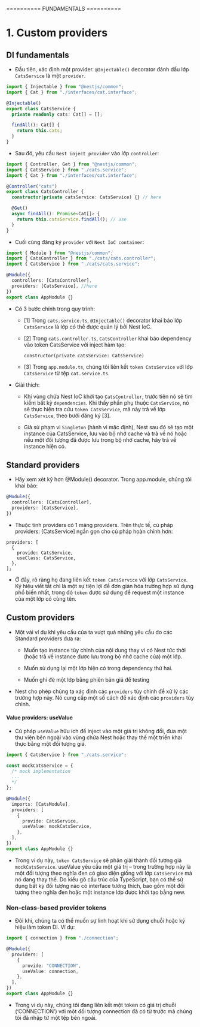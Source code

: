 ========== FUNDAMENTALS ==========

# 1. Custom providers

## DI fundamentals

- Đầu tiên, xác định một provider. `@Injectable()` decorator đánh dấu lớp `CatsService` là một `provider`.

```ts
import { Injectable } from "@nestjs/common";
import { Cat } from "./interfaces/cat.interface";

@Injectable()
export class CatsService {
  private readonly cats: Cat[] = [];

  findAll(): Cat[] {
    return this.cats;
  }
}
```

- Sau đó, yêu cầu `Nest inject provider` vào lớp `controller`:

```ts
import { Controller, Get } from "@nestjs/common";
import { CatsService } from "./cats.service";
import { Cat } from "./interfaces/cat.interface";

@Controller("cats")
export class CatsController {
  constructor(private catsService: CatsService) {} // here

  @Get()
  async findAll(): Promise<Cat[]> {
    return this.catsService.findAll(); // use
  }
}
```

- Cuối cùng đăng ký `provider` với `Nest IoC container`:

```ts
import { Module } from "@nestjs/common";
import { CatsController } from "./cats/cats.controller";
import { CatsService } from "./cats/cats.service";

@Module({
  controllers: [CatsController],
  providers: [CatsService], //here
})
export class AppModule {}
```

- Có 3 bước chính trong quy trình:

  - [1] Trong `cats.service.ts`, `@Injectable()` decorator khai báo lớp `CatsService` là lớp có thể được quản lý bởi Nest IoC.

  - [2] Trong `cats.controller.ts`, `CatsController` khai báo dependency vào token CatsService với inject hàm tạo:

    `constructor(private catsService: CatsService)`

  - [3] Trong `app.module.ts`, chúng tôi liên kết `token CatsService` với lớp `CatsService` từ tệp `cat.service.ts`.

- Giải thích:

  - Khi vùng chứa Nest IoC khởi tạo `CatsController`, trước tiên nó sẽ tìm kiếm bất kỳ `dependencies`. Khi thấy phần phụ thuộc `CatsService`, nó sẽ thực hiện tra cứu `token CatsService`, mã này trả về lớp `CatsService`, theo bưới đăng ký [3].

  - Giả sử phạm vi `Singleton` (hành vi mặc định), Nest sau đó sẽ tạo một instance của CatsService, lưu vào bộ nhớ cache và trả về nó hoặc nếu một đối tượng đã được lưu trong bộ nhớ cache, hãy trả về instance hiện có.

## Standard providers

- Hãy xem xét kỹ hơn @Module() decorator. Trong app.module, chúng tôi khai báo:

```ts
@Module({
  controllers: [CatsController],
  providers: [CatsService],
})
```

- Thuộc tính providers có 1 mảng providers. Trên thực tế, cú pháp providers: [CatsService] ngắn gọn cho cú pháp hoàn chỉnh hơn:

```
providers: [
  {
    provide: CatsService,
    useClass: CatsService,
  },
];
```

- Ở đây, rõ ràng họ đang liên kết `token CatsService` với lớp `CatsService`. Ký hiệu viết tắt chỉ là một sự tiện lợi để đơn giản hóa trường hợp sử dụng phổ biến nhất, trong đó `token` được sử dụng để request một instance của một lớp có cùng tên.

## Custom providers

- Một vài ví dụ khi yêu cầu của ta vượt quá những yêu cầu do các Standard providers đưa ra:

  - Muốn tạo instance tùy chỉnh của nội dung thay vì có Nest tức thời (hoặc trả về instance được lưu trong bộ nhớ cache của) một lớp.

  - Muốn sử dụng lại một lớp hiện có trong dependency thứ hai.

  - Muốn ghi đè một lớp bằng phiên bản giả để testing

- Nest cho phép chúng ta xác định các `providers` tùy chỉnh để xử lý các trường hợp này. Nó cung cấp một số cách để xác định các `providers` tùy chỉnh.

#### Value providers: useValue

- Cú pháp `useValue` hữu ích để inject vào một giá trị không đổi, đưa một thư viện bên ngoài vào vùng chứa Nest hoặc thay thế một triển khai thực bằng một đối tượng giả.

```ts
import { CatsService } from "./cats.service";

const mockCatsService = {
  /* mock implementation
  ...
  */
};

@Module({
  imports: [CatsModule],
  providers: [
    {
      provide: CatsService,
      useValue: mockCatsService,
    },
  ],
})
export class AppModule {}
```

- Trong ví dụ này, `token CatsService` sẽ phân giải thành đối tượng giả `mockCatsService`. useValue yêu cầu một giá trị – trong trường hợp này là một đối tượng theo nghĩa đen có giao diện giống với lớp `CatsService` mà nó đang thay thế. Do kiểu gõ cấu trúc của TypeScript, bạn có thể sử dụng bất kỳ đối tượng nào có interface tương thích, bao gồm một đối tượng theo nghĩa đen hoặc một instance lớp được khởi tạo bằng new.

### Non-class-based provider tokens

- Đôi khi, chúng ta có thể muốn sự linh hoạt khi sử dụng chuỗi hoặc ký hiệu làm token DI. Ví dụ:

```ts
import { connection } from "./connection";

@Module({
  providers: [
    {
      provide: "CONNECTION",
      useValue: connection,
    },
  ],
})
export class AppModule {}
```

- Trong ví dụ này, chúng tôi đang liên kết một token có giá trị chuỗi (‘CONNECTION’) với một đối tượng connection đã có từ trước mà chúng tôi đã nhập từ một tệp bên ngoài.
